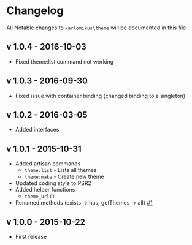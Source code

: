 # Changelog

All Notable changes to `karlomikus\theme` will be documented in this file

## v 1.0.4 - 2016-10-03

- Fixed theme:list command not working

## v 1.0.3 - 2016-09-30

- Fixed issue with container binding (changed binding to a singleton)

## v 1.0.2 - 2016-03-05

- Added interfaces

## v 1.0.1 - 2015-10-31

- Added artisan commands
    - `theme:list` - Lists all themes
    - `theme:make` - Create new theme
- Updated coding style to PSR2
- Added helper functions
    - `theme_url()`
- Renamed methods (exists -> has, getThemes -> all) [#1](https://github.com/karlomikus/theme/issues/1)

## v 1.0.0 - 2015-10-22

- First release